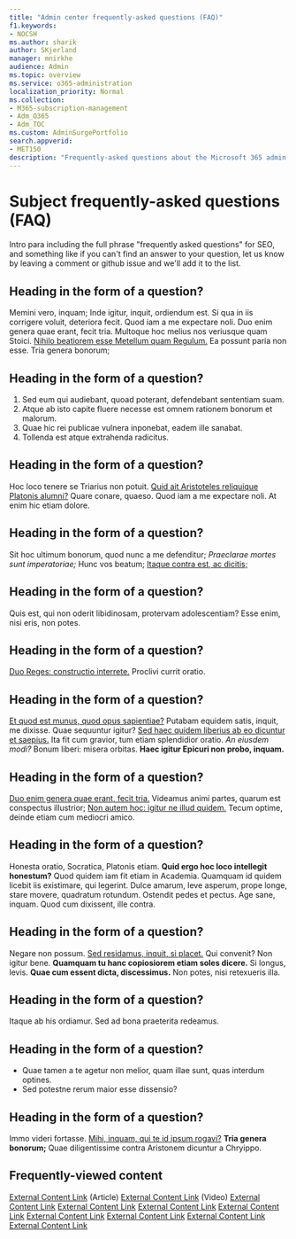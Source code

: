 ```yaml
---
title: "Admin center frequently-asked questions (FAQ)"
f1.keywords:
- NOCSH
ms.author: sharik
author: SKjerland
manager: mnirkhe
audience: Admin
ms.topic: overview
ms.service: o365-administration
localization_priority: Normal
ms.collection: 
- M365-subscription-management
- Adm_O365
- Adm_TOC
ms.custom: AdminSurgePortfolio
search.appverid:
- MET150
description: "Frequently-asked questions about the Microsoft 365 admin center."
---
```


# Subject frequently-asked questions (FAQ)

Intro para including the full phrase "frequently asked questions" for SEO, and something like if you can't find an answer to your question, let us know by leaving a comment or github issue and we'll add it to the list.

## Heading in the form of a question?

Memini vero, inquam; Inde igitur, inquit, ordiendum est. Si qua in iis corrigere voluit, deteriora fecit. Quod iam a me expectare noli. Duo enim genera quae erant, fecit tria. Multoque hoc melius nos veriusque quam Stoici. [Nihilo beatiorem esse Metellum quam Regulum.](http://loripsum.net/) Ea possunt paria non esse. Tria genera bonorum;

## Heading in the form of a question?

1.  Sed eum qui audiebant, quoad poterant, defendebant sententiam suam.
2.  Atque ab isto capite fluere necesse est omnem rationem bonorum et malorum.
3.  Quae hic rei publicae vulnera inponebat, eadem ille sanabat.
4.  Tollenda est atque extrahenda radicitus.

## Heading in the form of a question?

Hoc loco tenere se Triarius non potuit. [Quid ait Aristoteles reliquique Platonis alumni?](http://loripsum.net/) Quare conare, quaeso. Quod iam a me expectare noli. At enim hic etiam dolore.

## Heading in the form of a question?

Sit hoc ultimum bonorum, quod nunc a me defenditur; _Praeclarae mortes sunt imperatoriae;_ Hunc vos beatum; [Itaque contra est, ac dicitis;](http://loripsum.net/)

## Heading in the form of a question?

Quis est, qui non oderit libidinosam, protervam adolescentiam? Esse enim, nisi eris, non potes.

## Heading in the form of a question?

[Duo Reges: constructio interrete.](http://loripsum.net/) Proclivi currit oratio.

## Heading in the form of a question?

[Et quod est munus, quod opus sapientiae?](http://loripsum.net/) Putabam equidem satis, inquit, me dixisse. Quae sequuntur igitur? [Sed haec quidem liberius ab eo dicuntur et saepius.](http://loripsum.net/) Ita fit cum gravior, tum etiam splendidior oratio. _An eiusdem modi?_ Bonum liberi: misera orbitas. **Haec igitur Epicuri non probo, inquam.**

## Heading in the form of a question?

[Duo enim genera quae erant, fecit tria.](http://loripsum.net/) Videamus animi partes, quarum est conspectus illustrior; [Non autem hoc: igitur ne illud quidem.](http://loripsum.net/) Tecum optime, deinde etiam cum mediocri amico.

## Heading in the form of a question?

Honesta oratio, Socratica, Platonis etiam. **Quid ergo hoc loco intellegit honestum?** Quod quidem iam fit etiam in Academia. Quamquam id quidem licebit iis existimare, qui legerint. Dulce amarum, leve asperum, prope longe, stare movere, quadratum rotundum. Ostendit pedes et pectus. Age sane, inquam. Quod cum dixissent, ille contra.

## Heading in the form of a question?

Negare non possum. [Sed residamus, inquit, si placet.](http://loripsum.net/) Qui convenit? Non igitur bene. **Quamquam tu hanc copiosiorem etiam soles dicere.** Si longus, levis. **Quae cum essent dicta, discessimus.** Non potes, nisi retexueris illa.

## Heading in the form of a question?

Itaque ab his ordiamur. Sed ad bona praeterita redeamus.

## Heading in the form of a question?

-   Quae tamen a te agetur non melior, quam illae sunt, quas interdum optines.
-   Sed potestne rerum maior esse dissensio?

## Heading in the form of a question?

Immo videri fortasse. [Mihi, inquam, qui te id ipsum rogavi?](http://loripsum.net/)  **Tria genera bonorum;** Quae diligentissime contra Aristonem dicuntur a Chryippo.

## Frequently-viewed content

[External Content Link](https://www.nngroup.com/topic/agile/) (Article)
[External Content Link](https://www.nngroup.com/topic/agile/) (Video)
[External Content Link](https://www.nngroup.com/topic/agile/) 
[External Content Link](https://www.nngroup.com/topic/agile/)
[External Content Link](https://www.nngroup.com/topic/agile/)
[External Content Link](https://www.nngroup.com/topic/agile/)
[External Content Link](https://www.nngroup.com/topic/agile/)
[External Content Link](https://www.nngroup.com/topic/agile/)
[External Content Link](https://www.nngroup.com/topic/agile/)
[External Content Link](https://www.nngroup.com/topic/agile/)